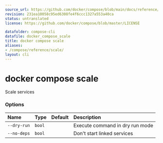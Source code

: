 ```yaml
---
source_url: https://github.com/docker/compose/blob/main/docs/reference/compose_scale.md
revision: 231ea10058c95ed6308fe4f6ccc1327a553a40ca
status: untranslated
license: https://github.com/docker/compose/blob/master/LICENSE

datafolder: compose-cli
datafile: docker_compose_scale
title: docker compose scale
aliases:
- /compose/reference/scale/
layout: cli
---
```


# docker compose scale

Scale services

### Options

| Name        | Type   | Default | Description                     |
|:------------|:-------|:--------|:--------------------------------|
| `--dry-run` | `bool` |         | Execute command in dry run mode |
| `--no-deps` | `bool` |         | Don't start linked services     |
